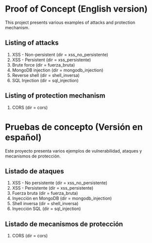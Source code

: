 Proof of Concept (English version)
=====================================

This project presents various examples of attacks and protection mechanism.

Listing of attacks
-------------------
1. XSS - Non-persistent (dir = xss_no_persistente)
2. XSS - Persistent (dir = xss_persistente)
3. Brute force (dir = fuerza_bruta)
4. MongoDB injection (dir = mongodb_injection)
5. Reverse shell (dir = shell_inversa)
6. SQL Injection (dir = sql_injection)

Listing of protection mechanism
-------------------
1. CORS (dir = cors)



Pruebas de concepto (Versión en español)
=====================================

Este proyecto presenta varios ejemplos de vulnerabilidad, ataques y mecanismos de protección.

Listado de ataques
-------------------
1. XSS - No persistente (dir = xss_no_persistente)
2. XSS - Persistente (dir = xss_persistente)
3. Fuerza bruta (dir = fuerza_bruta)
4. Inyección en MongoDB (dir = mongodb_injection)
5. Shell inversa (dir = shell_inversa)
6. Inyección SQL (dir = sql_injection)

Listado de mecanismos de protección
-------------------
1. CORS (dir = cors)

